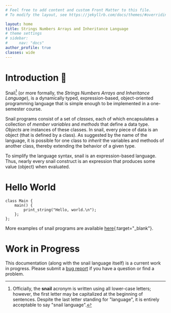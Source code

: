 ```yaml
---
# Feel free to add content and custom Front Matter to this file.
# To modify the layout, see https://jekyllrb.com/docs/themes/#overriding-theme-defaults

layout: home 
title: Strings Numbers Arrays and Inheritance Language
# theme settings
# sidebar:
#     nav: "docs"
author_profile: true
classes: wide
---
```

# Introduction :snail:

Snail[^1] (or more formally, the *Strings Numbers Arrays and Inheritance Language*),
is a dynamically typed, expression-based, object-oriented programming language
that is simple enough to be implemented in a one-semester course. 

Snail programs consist of a set of *classes*, each of which encapsulates a
collection of *member variables* and *methods* that define a data type.
*Objects* are instances of these classes.  In snail, every piece of data is an
object (that is defined by a class).  As suggested by the name of the language,
it is possible for one class to *inherit* the variables and methods of another
class, thereby extending the behavior of a given type.

To simplify the language syntax, snail is an expression-based language.  Thus,
nearly every snail construct is an expression that produces some value (object)
when evaluated.

# Hello World


```reasonml
class Main {
    main() {
        print_string("Hello, world.\n");
    };
};
```

More examples of snail programs are available
[here](https://github.com/snail-language/snail-examples){:target="_blank"}.

# Work in Progress
This documentation (along with the snail language itself) is a current work in
progress.  Please submit a [bug
report](https://github.com/snail-language/snail-language.github.io/issues) if
you have a question or find a problem.

[^1]: Officially, the **snail** acronym is written using all lower-case letters;
    however, the first letter may be capitalized at the beginning of sentences.
    Despite the last letter standing for "language", it is entirely acceptable
    to say "snail language".